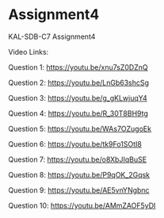 # Assignment4
KAL-SDB-C7 Assignment4

Video Links:

Question 1: https://youtu.be/xnu7sZ0DZnQ

Question 2: https://youtu.be/LnGb63shcSg

Question 3: https://youtu.be/g_gKLwjuqY4

Question 4: https://youtu.be/R_30T8BH9tg

Question 5: https://youtu.be/WAs7OZugoEk

Question 6: https://youtu.be/tk9Fo1SOtI8

Question 7: https://youtu.be/o8XbJIqBuSE

Question 8: https://youtu.be/P9qOK_2Gqsk

Question 9: https://youtu.be/AE5vnYNgbnc

Question 10: https://youtu.be/AMmZAOF5yDI

